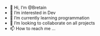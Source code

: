 - 👋 Hi, I’m @Bretain
- 👀 I’m interested in Dev
- 🌱 I’m currently learning programmation
- 💞️ I’m looking to collaborate on all projects
- 📫 How to reach me ...

<!---
Bretain/Bretain is a ✨ special ✨ repository because its `README.md` (this file) appears on your GitHub profile.
You can click the Preview link to take a look at your changes.
--->
